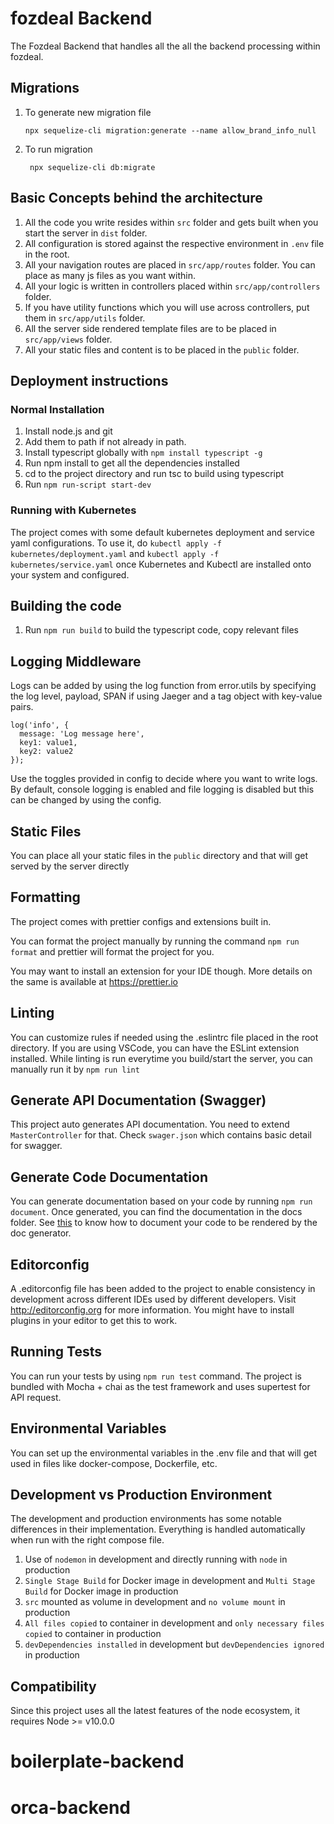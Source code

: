# fozdeal Backend

The Fozdeal Backend that handles all the all the backend processing within fozdeal.

## Migrations

1. To generate new migration file

    `npx sequelize-cli migration:generate --name allow_brand_info_null`

2. To run migration

    ` npx sequelize-cli db:migrate`

## Basic Concepts behind the architecture

1. All the code you write resides within `src` folder and gets built when you start the server in `dist` folder.
2. All configuration is stored against the respective environment in `.env` file in the root.
3. All your navigation routes are placed in `src/app/routes` folder. You can place as many js files as you want within.
4. All your logic is written in controllers placed within `src/app/controllers` folder.
5. If you have utility functions which you will use across controllers, put them in `src/app/utils` folder.
6. All the server side rendered template files are to be placed in `src/app/views` folder.
7. All your static files and content is to be placed in the `public` folder.

## Deployment instructions

### Normal Installation

1. Install node.js and git
2. Add them to path if not already in path.
3. Install typescript globally with `npm install typescript -g`
4. Run npm install to get all the dependencies installed
5. cd to the project directory and run tsc to build using typescript
6. Run `npm run-script start-dev`

### Running with Kubernetes

The project comes with some default kubernetes deployment and service yaml configurations. To use it, do `kubectl apply -f kubernetes/deployment.yaml` and `kubectl apply -f kubernetes/service.yaml` once Kubernetes and Kubectl are installed onto your system and configured.

## Building the code

1. Run `npm run build` to build the typescript code, copy relevant files

## Logging Middleware

Logs can be added by using the log function from error.utils by specifying the log level, payload, SPAN if using Jaeger and a tag object with key-value pairs.

```
log('info', {
  message: 'Log message here',
  key1: value1,
  key2: value2
});
```

Use the toggles provided in config to decide where you want to write logs. By default, console logging is enabled and file logging is disabled but this can be changed by using the config.

## Static Files

You can place all your static files in the `public` directory and that will get served by the server directly

## Formatting

The project comes with prettier configs and extensions built in.

You can format the project manually by running the command `npm run format` and prettier will format the project for you.

You may want to install an extension for your IDE though. More details on the same is available at https://prettier.io

## Linting

You can customize rules if needed using the .eslintrc file placed in the root directory. If you are using VSCode, you can have the ESLint extension installed. While linting is run everytime you build/start the server, you can manually run it by `npm run lint`

## Generate API Documentation (Swagger)

This project auto generates API documentation. You need to extend `MasterController` for that. Check `swager.json` which contains basic detail for swagger.

## Generate Code Documentation

You can generate documentation based on your code by running `npm run document`. Once generated, you can find the documentation in the docs folder. See [this](http://typedoc.org/guides/doccomments/) to know how to document your code to be rendered by the doc generator.

## Editorconfig

A .editorconfig file has been added to the project to enable consistency in development across different IDEs used by different developers. Visit http://editorconfig.org for more information. You might have to install plugins in your editor to get this to work.

## Running Tests

You can run your tests by using `npm run test` command. The project is bundled with Mocha + chai as the test framework and uses supertest for API request.

## Environmental Variables

You can set up the environmental variables in the .env file and that will get used in files like docker-compose, Dockerfile, etc.

## Development vs Production Environment

The development and production environments has some notable differences in their implementation. Everything is handled automatically when run with the right compose file.

1. Use of `nodemon` in development and directly running with `node` in production
2. `Single Stage Build` for Docker image in development and `Multi Stage Build` for Docker image in production
3. `src` mounted as volume in development and `no volume mount` in production
4. `All files copied` to container in development and `only necessary files copied` to container in production
5. `devDependencies installed` in development but `devDependencies ignored` in production

## Compatibility

Since this project uses all the latest features of the node ecosystem, it requires Node >= v10.0.0

# boilerplate-backend

# orca-backend

